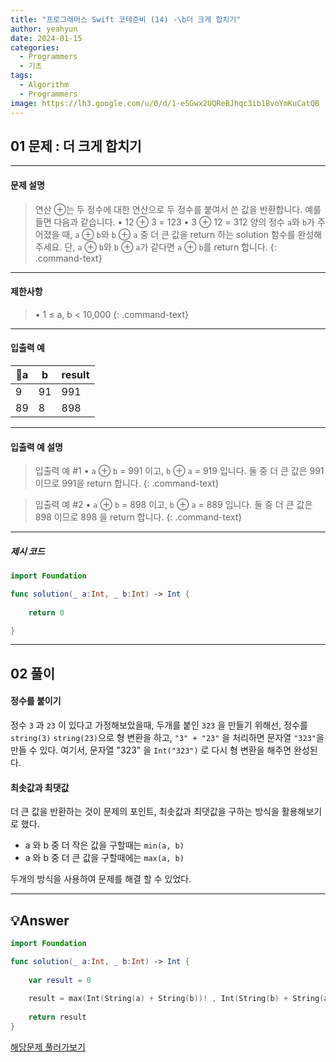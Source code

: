 ```yaml
---
title: "프로그래머스 Swift 코테준비 (14) -\b더 크게 합치기"
author: yeahyun
date: 2024-01-15
categories:
  - Programmers
  - 기초
tags:
  - Algorithm
  - Programmers
image: https://lh3.google.com/u/0/d/1-e5Gwx2UQReBJhqc3ib1BvoYmKuCatQB
---
```

## 01 문제 : 더 크게 합치기
---
#### 문제 설명

>연산 ⊕는 두 정수에 대한 연산으로 두 정수를 붙여서 쓴 값을 반환합니다. 예를 들면 다음과 같습니다.
>	• 12 ⊕ 3 = 123
>	• 3 ⊕ 12 = 312
>양의 정수 `a`와 `b`가 주어졌을 때, `a` ⊕ `b`와 `b` ⊕ `a` 중 더 큰 값을 return 하는 solution 함수를 완성해 주세요.
>단, `a` ⊕ `b`와 `b` ⊕ `a`가 같다면 `a` ⊕ `b`를 return 합니다.
{: .command-text}

- ---
#### 제한사항
>• 1 ≤ a, b < 10,000
{: .command-text}



---

#### 입출력 예

| a | b | result |
| ---- | ---- | ---- |
| 9 | 91 | 991 |
| 89 | 8 | 898 |

---
#### 입출력 예 설명

>입출력 예 #1
	• `a` ⊕ `b` = 991 이고, `b` ⊕ `a` = 919 입니다. 둘 중 더 큰 값은 991 이므로 991을
	return 합니다.
{: .command-text}

>입출력 예 #2
	• `a` ⊕ `b` = 898 이고, `b` ⊕ `a` = 889 입니다. 둘 중 더 큰 값은 898 이므로 898
	을 return 합니다.
{: .command-text}

---

##### 제시 코드

```swift
import Foundation

func solution(_ a:Int, _ b:Int) -> Int {
    
    return 0

}
```


---
## 02 풀이

#### 정수를 붙이기

정수 `3` 과 `23` 이 있다고 가정해보았을때, 두개를 붙인 `323` 을 만들기 위해선,
정수를 `string(3)` `string(23)`으로 형 변환을 하고, `"3" + "23"` 을 처리하면 문자열 `"323"`을 만들 수 있다.
여기서, 문자열 "323" 을 `Int("323")` 로 다시 형 변환을 해주면 완성된다.


#### 최솟값과 최댓값

더 큰 값을 반환하는 것이 문제의 포인트,
최솟값과 최댓값을 구하는 방식을 활용해보기로 했다.

- a 와 b 중 더 작은 값을 구할때는 `min(a, b)` 
- a 와 b 중 더 큰 값을 구할때에는 `max(a, b)`

두개의 방식을 사용하여 문제를 해결 할 수 있었다.
 


---

## 💡Answer

```swift
import Foundation

func solution(_ a:Int, _ b:Int) -> Int {
    
    var result = 0
    
    result = max(Int(String(a) + String(b))! , Int(String(b) + String(a))!)
    
    return result
}
```


[해당문제 풀러가보기](https://school.programmers.co.kr/learn/courses/30/lessons/181939)


